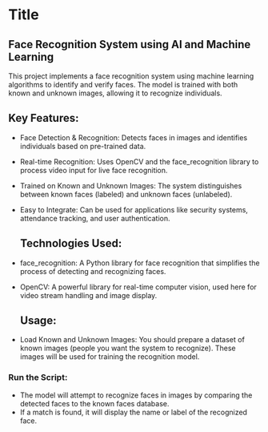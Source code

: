 # Title
## Face Recognition System using AI and Machine Learning
This project implements a face recognition system using machine learning algorithms to identify and verify faces. The model is trained with both known and unknown images, allowing it to recognize individuals.

## Key Features:
- Face Detection & Recognition: Detects faces in images and identifies individuals based on pre-trained data.
- Real-time Recognition: Uses OpenCV and the face_recognition library to process video input for live face recognition.
- Trained on Known and Unknown Images: The system distinguishes between known faces (labeled) and unknown faces (unlabeled).
- Easy to Integrate: Can be used for applications like security systems, attendance tracking, and user authentication.

  ## Technologies Used:
- face_recognition: A Python library for face recognition that simplifies the process of detecting and recognizing faces.
- OpenCV: A powerful library for real-time computer vision, used here for video stream handling and image display.

  ## Usage:
 - Load Known and Unknown Images: You should prepare a dataset of known images (people you want the system to recognize). These images will be used for training the recognition model.

### Run the Script:

- The model will attempt to recognize faces in images by comparing the detected faces to the known faces database.
- If a match is found, it will display the name or label of the recognized face.
